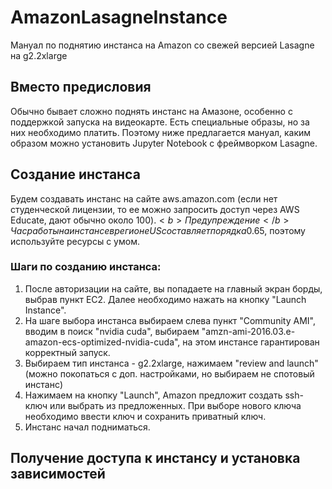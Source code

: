 # AmazonLasagneInstance
Мануал по поднятию инстанса на Amazon со свежей версией Lasagne на g2.2xlarge

## Вместо предисловия
Обычно бывает сложно поднять инстанс на Амазоне, особенно с поддержкой запуска на видеокарте. Есть специальные образы, но за них необходимо платить. Поэтому ниже предлагается мануал, каким образом можно установить Jupyter Notebook с фреймворком Lasagne.

## Создание инстанса
Будем создавать инстанс на сайте aws.amazon.com (если нет студенческой лицензии, то ее можно запросить доступ через AWS Educate, дают обычно около 100$).
<b>Предупреждение</b> Час работы на инстансе в регионе US составляет порядка 0.65$, поэтому используйте ресурсы с умом.
### Шаги по созданию инстанса:
1. После авторизации на сайте, вы попадаете на главный экран борды, выбрав пункт EC2. Далее необходимо нажать на кнопку "Launch Instance".
2. На шаге выбора инстанса выбираем слева пункт "Community AMI", вводим в поиск "nvidia cuda", выбираем "amzn-ami-2016.03.e-amazon-ecs-optimized-nvidia-cuda", на этом инстансе гарантирован корректный запуск.
3. Выбираем тип инстанса - g2.2xlarge, нажимаем "review and launch" (можно покопаться с доп. настройками, но выбираем не спотовый инстанс)
4. Нажимаем на кнопку "Launch", Amazon предложит создать ssh-ключ или выбрать из предложенных. При выборе нового ключа необходимо ввести ключ и сохранить приватный ключ.
5. Инстанс начал подниматься.

## Получение доступа к инстансу и установка зависимостей
